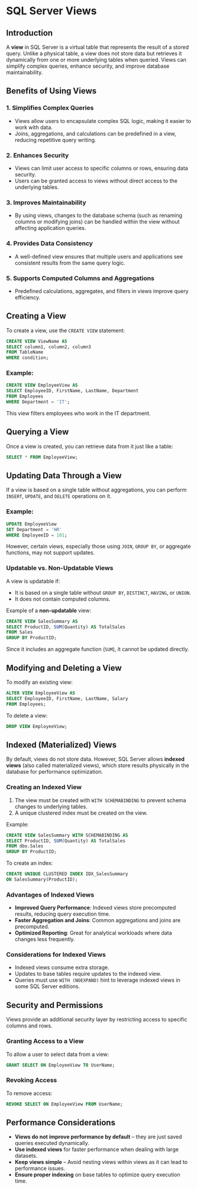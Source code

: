 # SQL Server Views

## Introduction
A **view** in SQL Server is a virtual table that represents the result of a stored query. Unlike a physical table, a view does not store data but retrieves it dynamically from one or more underlying tables when queried. Views can simplify complex queries, enhance security, and improve database maintainability.

## Benefits of Using Views
### 1. **Simplifies Complex Queries**
- Views allow users to encapsulate complex SQL logic, making it easier to work with data.
- Joins, aggregations, and calculations can be predefined in a view, reducing repetitive query writing.

### 2. **Enhances Security**
- Views can limit user access to specific columns or rows, ensuring data security.
- Users can be granted access to views without direct access to the underlying tables.

### 3. **Improves Maintainability**
- By using views, changes to the database schema (such as renaming columns or modifying joins) can be handled within the view without affecting application queries.

### 4. **Provides Data Consistency**
- A well-defined view ensures that multiple users and applications see consistent results from the same query logic.

### 5. **Supports Computed Columns and Aggregations**
- Predefined calculations, aggregates, and filters in views improve query efficiency.

## Creating a View
To create a view, use the `CREATE VIEW` statement:

```sql
CREATE VIEW ViewName AS
SELECT column1, column2, column3
FROM TableName
WHERE condition;
```

### Example:
```sql
CREATE VIEW EmployeeView AS
SELECT EmployeeID, FirstName, LastName, Department
FROM Employees
WHERE Department = 'IT';
```
This view filters employees who work in the IT department.

## Querying a View
Once a view is created, you can retrieve data from it just like a table:

```sql
SELECT * FROM EmployeeView;
```

## Updating Data Through a View
If a view is based on a single table without aggregations, you can perform `INSERT`, `UPDATE`, and `DELETE` operations on it.

### Example:
```sql
UPDATE EmployeeView
SET Department = 'HR'
WHERE EmployeeID = 101;
```

However, certain views, especially those using `JOIN`, `GROUP BY`, or aggregate functions, may not support updates.

### Updatable vs. Non-Updatable Views
A view is updatable if:
- It is based on a single table without `GROUP BY`, `DISTINCT`, `HAVING`, or `UNION`.
- It does not contain computed columns.

Example of a **non-updatable** view:
```sql
CREATE VIEW SalesSummary AS
SELECT ProductID, SUM(Quantity) AS TotalSales
FROM Sales
GROUP BY ProductID;
```
Since it includes an aggregate function (`SUM`), it cannot be updated directly.

## Modifying and Deleting a View
To modify an existing view:
```sql
ALTER VIEW EmployeeView AS
SELECT EmployeeID, FirstName, LastName, Salary
FROM Employees;
```
To delete a view:
```sql
DROP VIEW EmployeeView;
```

## Indexed (Materialized) Views
By default, views do not store data. However, SQL Server allows **indexed views** (also called materialized views), which store results physically in the database for performance optimization.

### Creating an Indexed View
1. The view must be created with `WITH SCHEMABINDING` to prevent schema changes to underlying tables.
2. A unique clustered index must be created on the view.

Example:
```sql
CREATE VIEW SalesSummary WITH SCHEMABINDING AS
SELECT ProductID, SUM(Quantity) AS TotalSales
FROM dbo.Sales
GROUP BY ProductID;
```
To create an index:
```sql
CREATE UNIQUE CLUSTERED INDEX IDX_SalesSummary
ON SalesSummary(ProductID);
```

### Advantages of Indexed Views
- **Improved Query Performance**: Indexed views store precomputed results, reducing query execution time.
- **Faster Aggregation and Joins**: Common aggregations and joins are precomputed.
- **Optimized Reporting**: Great for analytical workloads where data changes less frequently.

### Considerations for Indexed Views
- Indexed views consume extra storage.
- Updates to base tables require updates to the indexed view.
- Queries must use `WITH (NOEXPAND)` hint to leverage indexed views in some SQL Server editions.

## Security and Permissions
Views provide an additional security layer by restricting access to specific columns and rows.

### Granting Access to a View
To allow a user to select data from a view:
```sql
GRANT SELECT ON EmployeeView TO UserName;
```

### Revoking Access
To remove access:
```sql
REVOKE SELECT ON EmployeeView FROM UserName;
```

## Performance Considerations
- **Views do not improve performance by default** – they are just saved queries executed dynamically.
- **Use indexed views** for faster performance when dealing with large datasets.
- **Keep views simple** – Avoid nesting views within views as it can lead to performance issues.
- **Ensure proper indexing** on base tables to optimize query execution time.
